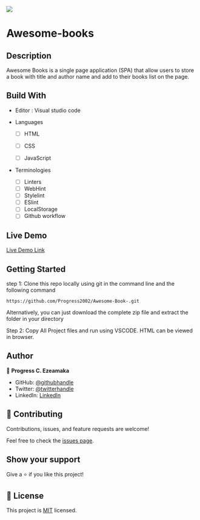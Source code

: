 ![](https://img.shields.io/badge/Microverse-blueviolet)

# Awesome-books

## Description

Awesome Books is a single page application (SPA) that allow users to store a book with title and author name and add to their books list on the page.

## Build With

- Editor : Visual studio code

- Languages

  - [ ] HTML
  - [ ] CSS
  - [ ] JavaScript


- Terminologies
  - [ ] Linters
  - [ ] WebHint
  - [ ] Stylelint
  - [ ] ESlint
  - [ ] LocalStorage
  - [ ] Github workflow

## Live Demo 

[Live Demo Link](https://progress2002.github.io/Awesome-Book-/)

<!-- ## Link to Presentation on this Project

[See Presentation]() -->


## Getting Started

step 1:
Clone this repo locally using git in the command line and the following command

```
https://github.com/Progress2002/Awesome-Book-.git
```

Alternatively, you can just download the complete zip file and extract the folder in your directory

Step 2:
Copy All Project files and run using VSCODE. HTML can be viewed in browser.



## Author 

👤 **Progress C. Ezeamaka**

- GitHub: [@githubhandle](https://github.com/Progress2002)
- Twitter: [@twitterhandle](https://twitter.com/Progress_2002)
- LinkedIn: [LinkedIn](https://www.linkedin.com/in/progress-ezeamaka-27b114247)


## 🤝 Contributing

Contributions, issues, and feature requests are welcome!

Feel free to check the [issues page](https://github.com/Progress2002/Awesome-Book-/issues).

## Show your support

Give a ⭐️ if you like this project!

## 📝 License

This project is [MIT](https://github.com/Progress2002/awesome-book/blob/main/LICENSE) licensed.



